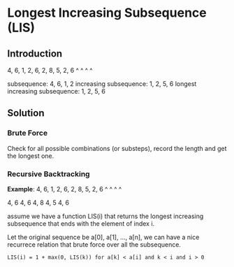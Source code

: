 # Longest Increasing Subsequence (LIS)

## Introduction

4, 6, 1, 2, 6, 2, 8, 5, 2, 6
      ^  ^           ^     ^

subsequence: 4, 6, 1, 2
increasing subsequence: 1, 2, 5, 6
longest increasing subsequence: 1, 2, 5, 6

## Solution

### Brute Force

Check for all possible combinations (or substeps), record the length and get the longest one.

### Recursive Backtracking

**Example**:
4, 6, 1, 2, 6, 2, 8, 5, 2, 6
      ^  ^           ^     ^

4, 6
4, 6
4, 8
4, 5
4, 6

assume we have a function LIS(i) that returns the longest increasing subsequence that ends with the element of index i.

Let the original sequence be a[0], a[1], ..., a[n], we can have a nice recurrece relation that brute force over all the subsequence.

`LIS(i) = 1 + max(0, LIS(k)) for a[k] < a[i] and k < i and i > 0`


